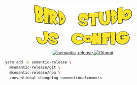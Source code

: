 <p align="center">
  <a href="https://github.com/bird-studio/js-config">
    <img src="https://github.com/bird-studio/js-config/blob/main/media/logo.png"/>
  </a>
</p>

<p align="center">
  <a href="https://semantic-release.gitbook.io/semantic-release/">
    <img alt="semantic-release" src="https://img.shields.io/badge/%20%20%F0%9F%93%A6%F0%9F%9A%80-semantic--release-e10079.svg">
  </a>
  <a href="https://gitmoji.dev">
    <img src="https://img.shields.io/badge/gitmoji-%20😜%20😍-FFDD67.svg?style=flat-square" alt="Gitmoji">
  </a>
</p>

```bash
yarn add -D semantic-release \
  @semantic-release/git \
  @semantic-release/npm \
  conventional-changelog-conventionalcommits
```
